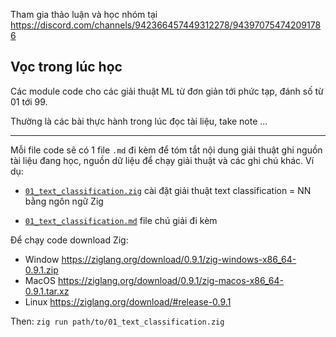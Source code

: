 Tham gia thảo luận và học nhóm tại https://discord.com/channels/942366457449312278/943970754742091786

## Vọc trong lúc học

Các module code cho các giải thuật ML từ đơn giản tới phức tạp, đánh số từ 01 tới 99.

Thường là các bài thực hành trong lúc đọc tài liệu, take note ...

- - -

Mỗi file code sẽ có 1 file `.md` đi kèm để tóm tắt nội dung giải thuật ghi nguồn tài liệu đang học, nguồn dữ liệu để chạy giải thuật và các ghi chú khác. Ví dụ:

* [`01_text_classification.zig`](https://github.com/telexyz/ml4coders/blob/main/code/01_text_classification.zig) cài đặt giải thuật text classification = NN bằng ngôn ngữ Zig

* [`01_text_classification.md`](https://github.com/telexyz/ml4coders/blob/main/code/01_text_classification.md) file chú giải đi kèm


Để chạy code download Zig:

* Window https://ziglang.org/download/0.9.1/zig-windows-x86_64-0.9.1.zip
* MacOS https://ziglang.org/download/0.9.1/zig-macos-x86_64-0.9.1.tar.xz
* Linux https://ziglang.org/download/#release-0.9.1

Then:
`zig run path/to/01_text_classification.zig`
